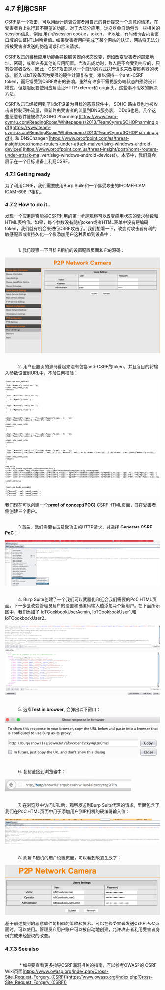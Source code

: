 ## 4.7 利用CSRF

CSRF是一个攻击，可以用诡计诱骗受害者用自己的身份提交一个恶意的请求，在受害者身上执行其不期望的功能。对于大部分应用，浏览器会自动包含一些相关的session信息，例如 用户的session cookie，token， IP地址，有时候也会包含窗口域的认证NTLM哈希值。如果受害者用户完成了某个网站的认证，网站将无法分辨被受害者发送的伪造请求和合法请求。

CSRF攻击的目标应用功能会导致服务器的状态改变，例如改变受害者的邮箱地址、密码，或者许多其他的应用配置。当攻击成功时，敌人是不会受到响应的，只有受害者受收。因此，CSRF攻击是以一个自动的方式执行请求来改变服务器的状态。嵌入式IoT设备因为受限的硬件计算复杂度，难以保持一个anti-CSRF token，而经常受到CSRF攻击的影响。虽然有许多不需要服务端状态的预防设计模式，但是相反要使用应用验证HTTP referrer和 origin头，这些事不高效的解决方法。

CSRF攻击已经被用到了以IoT设备为目标的恶意软件中， SOHO 路由器也也被攻击者控制网络流量，重新路由受害者的流量到DNS服务器， DDoS也是。几个这些恶意软件链被称为SOHO Pharming([https://www.team-cymru.com/ReadingRoom/Whitepapers/2013/TeamCymruSOHOPharming.pdf](https://www.team-cymru.com/ReadingRoom/Whitepapers/2013/TeamCymruSOHOPharming.pdf)), 和 DNSChanger([https://www.proofpoint.com/us/threat-insight/post/home-routers-under-attack-malvertising-windows-android-devices](https://www.proofpoint.com/us/threat-insight/post/home-routers-under-attack-ma
lvertising-windows-android-devices))。本节中，我们将会展示在一个目标设备上利用CSRF。

### 4.7.1 Getting ready

为了利用CSRF，我们需要使用Burp Suite和一个易受攻击的IHOMEECAM ICAM-608 IP相机。

### 4.7.2 How to do it..

发现一个应用是否能被CSRF利用的第一步是观察可以改变应用状态的请求参数和HTML表格值。如果，每个参数没有随机token或者HTML表单中没有硬编码token，我们就有机会来进行CSRF攻击了。我们想看一下，改变对攻击者有利的敏感配置或者持久化一个像添加用户这种表单到设备中：

<br>&emsp;&emsp;&emsp;1. 我们观察一下目标IP相机的设置配置页面和它的源码：

![](../img/4-7/4-7-2-1.png)

<br>&emsp;&emsp;&emsp;2. 用户设置页的源码看起来没有包含anti-CSRF的token，并且盲目的将输入参数设置到URL中，不加任何校验：

![](../img/4-7/4-7-2-2.png)

我们现在可以创建一个**proof of concept(POC)** CSRF HTML页面，其在受害者侧创建三个用户。

<br>&emsp;&emsp;&emsp;3.首先，我们需要右击易受攻击的HTTP请求，并选择 **Generate CSRF PoC**：

![](../img/4-7/4-7-2-3.png)


<br>&emsp;&emsp;&emsp;4. Burp Suite创建了一个我们可以武器化和迎合我们需要的PoC HTML页面。下一步是改变管理员用户的设置和硬编码输入值添加两个新用户。在下面所示图中，我们添加了 IoTCookbookUserAdmin, IoTCookbookUser1,和 IoTCookbookUser2。

![](../img/4-7/4-7-2-4.png)

<br>&emsp;&emsp;&emsp;5. 选择**Test in browser**, 会弹出以下窗口：

![](../img/4-7/4-7-2-5.png)

<br>&emsp;&emsp;&emsp;6. 复制链接到浏览器中：

![](../img/4-7/4-7-2-6.png)


<br>&emsp;&emsp;&emsp;7. 在浏览器中访问URL后，观察发送到Burp Suite代理的请求，里面包含了我们在PoC HTML页面中用于添加用户到IP相机的硬编码输入值：

![](../img/4-7/4-7-2-7.png)

<br>&emsp;&emsp;&emsp;8. 刷新IP相机的用户设置页面，可以看到改变生效了：

![](../img/4-7/4-7-2-8.png)


基于前述提到的恶意软件的相似的策略和技术。可以在给受害者发送CSRF PoC页面时，可以使用。管理员和用户账户可以被自动地创建，允许攻击者利用受害者身份完成未经授权的改变。

### 4.7.3 See also
<br>&emsp;&emsp;&emsp; * 如果要查看更多指导CSRF漏洞相关的指南，可以参考OWASP的 CSRF Wiki页面[https://www.owasp.org/index.php/Cross-Site_Request_Forgery_(CSRF)](https://www.owasp.org/index.php/Cross-Site_Request_Forgery_(CSRF))
